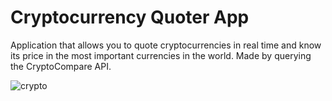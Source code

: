 # Cryptocurrency Quoter App

Application that allows you to quote cryptocurrencies in real time and know its price in the most important currencies in the world.
Made by querying the CryptoCompare API.

![crypto](https://user-images.githubusercontent.com/110077121/200134584-03bc1428-05af-4794-b735-8cfdede0e51c.PNG)
